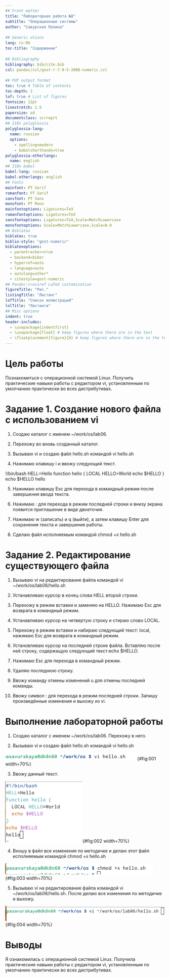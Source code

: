 ```yaml
---
## Front matter
title: "Лабораторная работа №8"
subtitle: "Операционные системы"
author: "Савурская Полина"

## Generic otions
lang: ru-RU
toc-title: "Содержание"

## Bibliography
bibliography: bib/cite.bib
csl: pandoc/csl/gost-r-7-0-5-2008-numeric.csl

## Pdf output format
toc: true # Table of contents
toc-depth: 2
lof: true # List of figures
fontsize: 12pt
linestretch: 1.5
papersize: a4
documentclass: scrreprt
## I18n polyglossia
polyglossia-lang:
  name: russian
  options:
	- spelling=modern
	- babelshorthands=true
polyglossia-otherlangs:
  name: english
## I18n babel
babel-lang: russian
babel-otherlangs: english
## Fonts
mainfont: PT Serif
romanfont: PT Serif
sansfont: PT Sans
monofont: PT Mono
mainfontoptions: Ligatures=TeX
romanfontoptions: Ligatures=TeX
sansfontoptions: Ligatures=TeX,Scale=MatchLowercase
monofontoptions: Scale=MatchLowercase,Scale=0.9
## Biblatex
biblatex: true
biblio-style: "gost-numeric"
biblatexoptions:
  - parentracker=true
  - backend=biber
  - hyperref=auto
  - language=auto
  - autolang=other*
  - citestyle=gost-numeric
## Pandoc-crossref LaTeX customization
figureTitle: "Рис."
listingTitle: "Листинг"
lofTitle: "Список иллюстраций"
lolTitle: "Листинги"
## Misc options
indent: true
header-includes:
  - \usepackage{indentfirst}
  - \usepackage{float} # keep figures where there are in the text
  - \floatplacement{figure}{H} # keep figures where there are in the text
---
```


# Цель работы

Познакомиться с операционной системой Linux. Получить практические навыки работы с редактором vi, установленным по умолчанию практически во всех дистрибутивах.

# Задание 1. Создание нового файла с использованием vi

1. Создаю каталог с именем ~/work/os/lab06. 

2. Перехожу во вновь созданный каталог. 

3. Вызываю vi и создаю файл hello.sh командой vi hello.sh

4. Нажимаю клавишу i и ввожу следующий текст.

!/bin/bash
HELL=Hello function hello {
  LOCAL HELLO=World
echo $HELLO }
echo $HELLO
hello

5. Нажимаю клавишу Esc для перехода в командный режим после завершения ввода текста.

6. Нажимаю : для перехода в режим последней строки и внизу экрана появится приглашение в виде двоеточия.

7. Нажимаю w (записать) и q (выйти), а затем клавишу Enter для сохранения текста и завершения работы.

8. Сделаю файл исполняемым командой chmod +x hello.sh

# Задание 2. Редактирование существующего файла

1. Вызываю vi на редактирование файла командой vi ~/work/os/lab06/hello.sh

2. Устанавливаю курсор в конец слова HELL второй строки. 

3. Перехожу в режим вставки и заменяю на HELLO. Нажимаю Esc для возврата в командный режим.

4. Устанавливаю курсор на четвертую строку и стираю слово LOCAL.
 
5. Перехожу в режим вставки и набираю следующий текст: local, нажимаю Esc для возврата в командный режим.

6. Установливаю курсор на последней строке файла. Вставляю после неё строку, содержащую следующий текст:echo $HELLO.

7. Нажимаю Esc для перехода в командный режим.

8. Удаляю последнюю строку.

9. Ввожу команду отмены изменений u для отмены последней команды.

10. Ввожу символ : для перехода в режим последней строки. Запишу произведённые изменения и выхожу из vi.

# Выполнение лабораторной работы

1. Создаю каталог с именем ~/work/os/lab06. Перехожу в него.

2. Вызываю vi и создаю файл hello.sh командой vi hello.sh

![vi](image/1.png){#fig:001 width=70%}

3. Ввожу данный текст.

![текст](image/2.png){#fig:002 width=70%}

4. Вношу в файл все изменения по методичке и делаю этот файл исполняемым командой chmod +x hello.sh

![chmod +x hello.sh](image/3.png){#fig:003 width=70%}

5. Вызываю vi на редактирование файла командой vi ~/work/os/lab06/hello.sh. После делаю все изменения по методичке и выхожу.

![команда vi ~/work/os/lab06/hello.sh.](image/4.png){#fig:004 width=70%}

# Выводы

Я ознакомилась с операционной системой Linux. Получила практические навыки работы с редактором vi, установленным по умолчанию практически во всех дистрибутивах.
